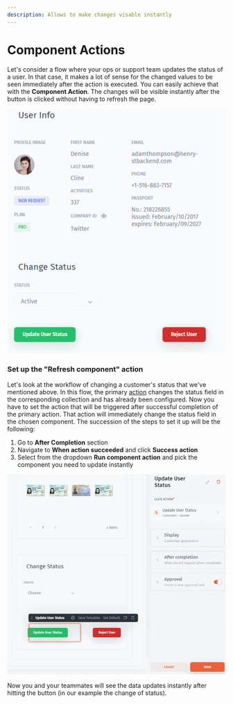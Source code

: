 ```yaml
---
description: Allows to make changes visable instantly
---
```


# Component Actions

Let's consider a flow where your ops or support team updates the status of a user. In that case, it makes a lot of sense for the changed values to be seen immediately after the action is executed. You can easily achieve that with the **Component Action**. The changes will be visible instantly after the button is clicked without having to refresh the page.

![](../../.gitbook/assets/GIF207.gif)

### Set up the "Refresh component" action

Let's look at the workflow of changing a customer's status that we've mentioned above. In this flow, the primary [action](../design-and-structure/actions.md) changes the status field in the corresponding collection and has already been configured. Now you have to set the action that will be triggered after successful completion of the primary action. That action will immediately change the status field in the chosen component. The succession of the steps to set it up will be the following:

1. Go to **After Completion** section
2. Navigate to **When action succeeded** and click **Success action**
3. Select from the dropdown **Run component action** and pick the component you need to update instantly

![](../../.gitbook/assets/GIF209.gif)

Now you and your teammates will see the data updates instantly after hitting the button (in our example the change of status).
